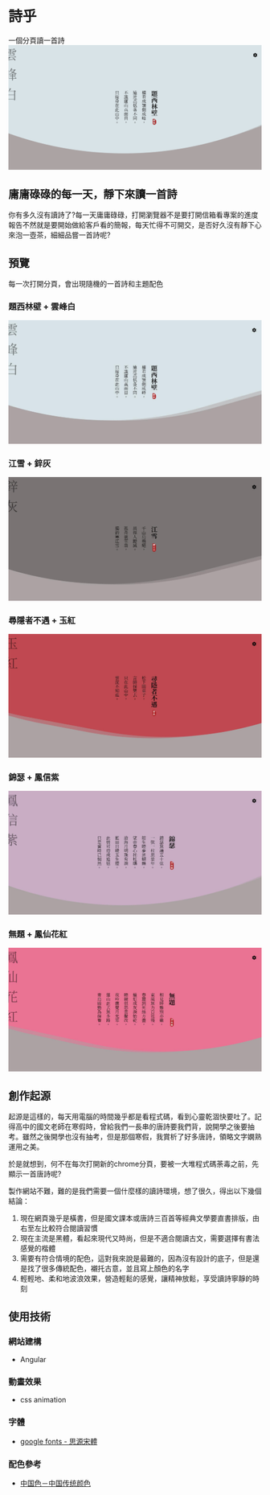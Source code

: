 # 詩乎

一個分頁讀一首詩
![詩乎](./demo/shi-gif.gif "詩乎")

## 庸庸碌碌的每一天，靜下來讀一首詩

你有多久沒有讀詩了?每一天庸庸碌碌，打開瀏覽器不是要打開信箱看專案的進度報告不然就是要開始做給客戶看的簡報，每天忙得不可開交，是否好久沒有靜下心來泡一壺茶，細細品嘗一首詩呢?

## 預覽
每一次打開分頁，會出現隨機的一首詩和主題配色
### 題西林壁 + 雲峰白
![詩乎](./demo/shi1.jpg "詩乎")
### 江雪 + 鋅灰
![詩乎](./demo/shi2.jpg "詩乎")
### 尋隱者不遇 + 玉紅
![詩乎](./demo/shi3.jpg "詩乎")
### 錦瑟 + 鳳信紫
![詩乎](./demo/shi4.jpg "詩乎")
### 無題 + 鳳仙花紅
![詩乎](./demo/shi5.jpg "詩乎")
## 創作起源

起源是這樣的，每天用電腦的時間幾乎都是看程式碼，看到心靈乾涸快要吐了。記得高中的國文老師在寒假時，曾給我們一長串的唐詩要我們背，說開學之後要抽考。雖然之後開學也沒有抽考，但是那個寒假，我賞析了好多唐詩，領略文字嫻熟運用之美。

於是就想到，何不在每次打開新的chrome分頁，要被一大堆程式碼荼毒之前，先顯示一首唐詩呢?

製作網站不難，難的是我們需要一個什麼樣的讀詩環境，想了很久，得出以下幾個結論：

1. 現在網頁幾乎是橫書，但是國文課本或唐詩三百首等經典文學要直書排版，由右至左比較符合閱讀習慣
2. 現在主流是黑體，看起來現代又時尚，但是不適合閱讀古文，需要選擇有書法感覺的楷體
3. 需要有符合情境的配色，這對我來說是最難的，因為沒有設計的底子，但是還是找了很多傳統配色，襯托古意，並且寫上顏色的名字
4. 輕輕地、柔和地波浪效果，營造輕鬆的感覺，讓精神放鬆，享受讀詩寧靜的時刻

## 使用技術

### 網站建構

- Angular

### 動畫效果

- css animation

### 字體

- [google fonts - 思源宋體](https://fonts.google.com/specimen/Noto+Serif+TC?subset=chinese-traditional#standard-styles)

### 配色參考

- [中国色－中国传统颜色](http://zhongguose.com/)
